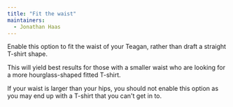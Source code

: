 ```yaml
---
title: "Fit the waist"
maintainers:
  - Jonathan Haas
---
```


Enable this option to fit the waist of your Teagan, rather than draft a straight T-shirt shape.

This will yield best results for those with a smaller waist who are looking for a more hourglass-shaped fitted T-shirt.

If your waist is larger than your hips, you should not enable this option as you may end up with a T-shirt that you can't get in to.

